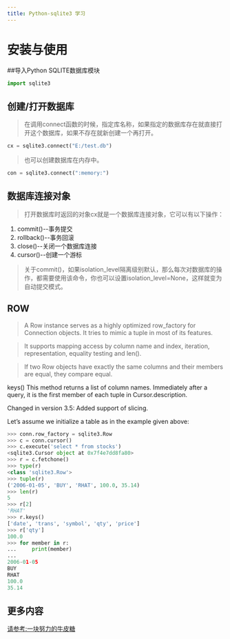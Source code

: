 ```yaml
---
title: Python-sqlite3 学习
---
```


# 安装与使用
##导入Python SQLITE数据库模块
``` python
import sqlite3
```

## 创建/打开数据库 
> 在调用connect函数的时候，指定库名称，如果指定的数据库存在就直接打开这个数据库，如果不存在就新创建一个再打开。
``` python
cx = sqlite3.connect("E:/test.db")
```
> 也可以创建数据库在内存中。
``` python
con = sqlite3.connect(":memory:")
```
## 数据库连接对象
> 打开数据库时返回的对象cx就是一个数据库连接对象，它可以有以下操作：
1. commit()--事务提交 
2. rollback()--事务回滚
3. close()--关闭一个数据库连接
4. cursor()--创建一个游标 
> 关于commit()，如果isolation_level隔离级别默认，那么每次对数据库的操作，都需要使用该命令，你也可以设置isolation_level=None，这样就变为自动提交模式。

## ROW
> A Row instance serves as a highly optimized row_factory for Connection objects. It tries to mimic a tuple in most of its features.

> It supports mapping access by column name and index, iteration, representation, equality testing and len().

> If two Row objects have exactly the same columns and their members are equal, they compare equal.

keys()
This method returns a list of column names. Immediately after a query, it is the first member of each tuple in Cursor.description.

Changed in version 3.5: Added support of slicing.

Let’s assume we initialize a table as in the example given above:
``` python
>>> conn.row_factory = sqlite3.Row
>>> c = conn.cursor()
>>> c.execute('select * from stocks')
<sqlite3.Cursor object at 0x7f4e7dd8fa80>
>>> r = c.fetchone()
>>> type(r)
<class 'sqlite3.Row'>
>>> tuple(r)
('2006-01-05', 'BUY', 'RHAT', 100.0, 35.14)
>>> len(r)
5
>>> r[2]
'RHAT'
>>> r.keys()
['date', 'trans', 'symbol', 'qty', 'price']
>>> r['qty']
100.0
>>> for member in r:
...     print(member)
...
2006-01-05
BUY
RHAT
100.0
35.14
```

## 更多内容
[请参考:一块努力的牛皮糖](http://www.cnblogs.com/yuxc/archive/2011/08/18/2143606.html)